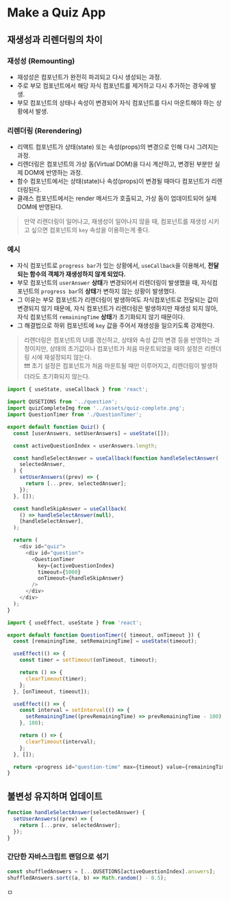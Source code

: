 # Make a Quiz App

## 재생성과 리렌더링의 차이

### 재성성 (Remounting)

- 재성성은 컴포넌트가 완전히 파괴되고 다시 생성되는 과정.
- 주로 부모 컴포넌트에서 해당 자식 컴포넌트를 제거하고 다시 추가하는 경우에 발생.
- 부모 컴포넌트의 상태나 속성이 변경되어 자식 컴포넌트를 다시 마운트해야 하는 상황에서 발생.

### 리렌더링 (Rerendering)

- 리액트 컴포넌트가 상태(state) 또는 속성(props)의 변경으로 인해 다시 그려지는 과정.
- 리렌더링은 컴포넌트의 가상 돔(Virtual DOM)을 다시 계산하고, 변경된 부분만 실제 DOM에 반영하는 과정.
- 함수 컴포넌트에서는 상태(state)나 속성(props)이 변경될 때마다 컴포넌트가 리렌더링된다.
- 클래스 컴포넌트에서는 render 메서드가 호출되고, 가상 돔이 업데이트되어 실제 DOM에 반영된다.

> 만약 리렌더링이 일어나고, 재생성이 일어나지 않을 때, 컴포넌트를 재생성 시키고 싶으면 컴포넌트의 `key` 속성을 이용하는게 좋다.

### 예시

- 자식 컴포넌트로 `progress bar`가 있는 상황에서, `useCallback`을 이용해서, **전달되는 함수의 객체가 재생성하지 않게 되었다.**
- 부모 컴포넌트의 `userAnswer` **상태**가 변경되어서 리렌더링이 발생했을 때, 자식컴포넌트의 `progress bar`의 **상태**가 변하지 않는 상황이 발생했다.
- 그 이유는 부모 컴포넌트가 리렌더링이 발생하여도 자식컴포넌트로 전달되는 값이 변경되지 않기 때문에, 자식 컴포넌트가 리렌더링은 발생하지만 재생성 되지 않아, 자식 컴포넌트의 `remainingTime` **상태**가 초기화되지 않기 때문이다.
- 그 해결법으로 하위 컴포넌트에 `key` 값을 주어서 재생성을 일으키도록 강제한다.

> 리렌더링은 컴포넌트의 UI를 갱신하고, 상태와 속성 값의 변경 등을 반영하는 과정이지만, 상태의 초기값이나 컴포넌트가 처음 마운트되었을 때의 설정은 리렌더링 시에 재설정되지 않는다. <br/>
> ❗❗❗ 초기 설정은 컴포넌트가 처음 마운트될 때만 이루어지고, 리렌더링이 발생하더라도 초기화되지 않는다.
```javascript
import { useState, useCallback } from 'react';

import QUSETIONS from '../question';
import quizCompleteImg from '../assets/quiz-complete.png';
import QuestionTimer from './QuestionTimer';

export default function Quiz() {
  const [userAnswers, setUserAnswers] = useState([]);

  const activeQuestionIndex = userAnswers.length;

  const handleSelectAnswer = useCallback(function handleSelectAnswer(
    selectedAnswer,
  ) {
    setUserAnswers((prev) => {
      return [...prev, selectedAnswer];
    });
  }, []);

  const handleSkipAnswer = useCallback(
    () => handleSelectAnswer(null),
    [handleSelectAnswer],
  );

  return (
    <div id="quiz">
      <div id="question">
        <QuestionTimer
          key={activeQuestionIndex}
          timeout={5000}
          onTimeout={handleSkipAnswer}
        />
      </div>
    </div>
  );
}

```

```javascript
import { useEffect, useState } from 'react';

export default function QuestionTimer({ timeout, onTimeout }) {
  const [remainingTime, setRemainingTime] = useState(timeout);

  useEffect(() => {
    const timer = setTimeout(onTimeout, timeout);

    return () => {
      clearTimeout(timer);
    };
  }, [onTimeout, timeout]);

  useEffect(() => {
    const interval = setInterval(() => {
      setRemainingTime((prevRemainingTime) => prevRemainingTime - 100);
    }, 100);

    return () => {
      clearTimeout(interval);
    };
  }, []);

  return <progress id="question-time" max={timeout} value={remainingTime} />;
}
```

## 불변성 유지하며 업데이트

```javascript
function handleSelectAnswer(selectedAnswer) {
  setUserAnswers((prev) => {
    return [...prev, selectedAnswer];
  });
}
```

### 간단한 자바스크립트 랜덤으로 섞기

```javascript
const shuffledAnswers = [...QUSETIONS[activeQuestionIndex].answers];
shuffledAnswers.sort((a, b) => Math.random() - 0.5);
```









ㅁ
